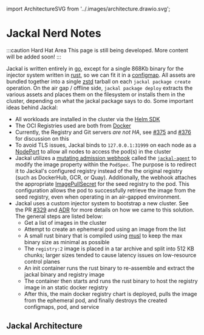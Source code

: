 import ArchitectureSVG from '../.images/architecture.drawio.svg';

# Jackal Nerd Notes

:::caution Hard Hat Area
This page is still being developed. More content will be added soon!
:::

Jackal is written entirely in [go](https://go.dev/), except for a single 868Kb binary for the injector system written in [rust](https://www.rust-lang.org/), so we can fit it in a [configmap](https://kubernetes.io/docs/concepts/configuration/configmap/). All assets are bundled together into a single [zstd](https://facebook.github.io/zstd/) tarball on each `jackal package create` operation. On the air gap / offline side, `jackal package deploy` extracts the various assets and places them on the filesystem or installs them in the cluster, depending on what the jackal package says to do. Some important ideas behind Jackal:

- All workloads are installed in the cluster via the [Helm SDK](https://helm.sh/docs/topics/advanced/#go-sdk)
- The OCI Registries used are both from [Docker](https://github.com/distribution/distribution)
- Currently, the Registry and Git servers _are not HA_, see [#375](https://github.com/defenseunicorns/jackal/issues/376) and [#376](https://github.com/defenseunicorns/jackal/issues/376) for discussion on this
- To avoid TLS issues, Jackal binds to `127.0.0.1:31999` on each node as a [NodePort](https://kubernetes.io/docs/concepts/services-networking/service/#type-nodeport) to allow all nodes to access the pod(s) in the cluster
- Jackal utilizes a [mutating admission webhook](https://kubernetes.io/docs/reference/access-authn-authz/admission-controllers/#mutatingadmissionwebhook) called the [`jackal-agent`](https://github.com/defenseunicorns/jackal/tree/main/src/internal/agent) to modify the image property within the `PodSpec`. The purpose is to redirect it to Jackal's configured registry instead of the the original registry (such as DockerHub, GCR, or Quay). Additionally, the webhook attaches the appropriate [ImagePullSecret](https://kubernetes.io/docs/concepts/containers/images/#specifying-imagepullsecrets-on-a-pod) for the seed registry to the pod. This configuration allows the pod to successfully retrieve the image from the seed registry, even when operating in an air-gapped environment.
- Jackal uses a custom injector system to bootstrap a new cluster. See the PR [#329](https://github.com/defenseunicorns/jackal/pull/329) and [ADR](https://github.com/defenseunicorns/jackal/blob/main/adr/0003-image-injection-into-remote-clusters-without-native-support.md) for more details on how we came to this solution.  The general steps are listed below:
  - Get a list of images in the cluster
  - Attempt to create an ephemeral pod using an image from the list
  - A small rust binary that is compiled using [musl](https://www.musl-libc.org/) to keep the max binary size as minimal as possible
  - The `registry:2` image is placed in a tar archive and split into 512 KB chunks; larger sizes tended to cause latency issues on low-resource control planes
  - An init container runs the rust binary to re-assemble and extract the jackal binary and registry image
  - The container then starts and runs the rust binary to host the registry image in an static docker registry
  - After this, the main docker registry chart is deployed, pulls the image from the ephemeral pod, and finally destroys the created configmaps, pod, and service

## Jackal Architecture

<ArchitectureSVG />
